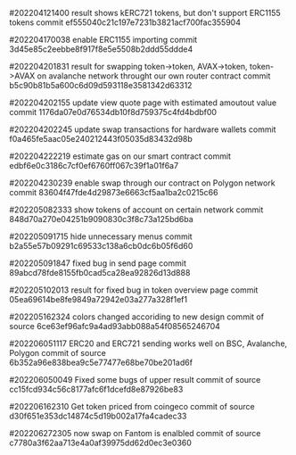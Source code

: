 #202204121400
    result shows kERC721 tokens, but don't support ERC1155 tokens
    commit ef555040c21c197e7231b3821acf700fac355904

#202204170038
    enable ERC1155 importing
    commit 3d45e85c2eebbe8f917f8e5e5508b2ddd55ddde4

#202204201831
    result for swapping token->token, AVAX->token, token->AVAX on avalanche network throught our own router contract
    commit b5c90b81b5a600c6d09d593118e3581342d63312

#202204202155
    update view quote page with estimated amoutout value
    commit 1176da07e0d76534db10f8d759375c4fd4bdbf00

#202204202245
    update swap transactions for hardware wallets
    commit f0a465fe5aac05e240212443f05035d83432d98b

#202204222219
    estimate gas on our smart contract
    commit edbf6e0c3186c7cf0ef6760ff067c39f1a01f6a7

#202204230239
    enable swap through our contract on Polygon network
    commit 83604f47fde4d29873e6663cf5aa1ba2c0215c66

#202205082333
    show tokens of account on certain network
    commit 848d70a270e04251b9090830c3f8c73a125bd6ba

#202205091715
    hide unnecessary menus
    commit b2a55e57b09291c69533c138a6cb0dc6b05f6d60

#202205091847
    fixed bug in send page
    commit 89abcd78fde8155fb0cad5ca28ea92826d13d888

#202205102013
    result for fixed bug in token overview page
    commit 05ea69614be8fe9849a72942e03a277a328f1ef1

#202205162324
    colors changed accoriding to new design
    commit of source 6ce63ef96afc9a4ad93abb088a54f08565246704

#202206051117
    ERC20 and ERC721 sending works well on BSC, Avalanche, Polygon
    commit of source 6b352a96e838bea9c5e77477e68be70be201ad6f

#202206050049
    Fixed some bugs of upper result
    commit of source cc15fcd934c56c8177afc6f1dcefd8e87926be83

#202206162310
    Get token priced from coingeco
    commit of source d30f651e353dc14874c5d19b002a17fa4cadec33

#202206272305
    now swap on Fantom is enalbled
    commit of source c7780a3f62aa713e4a0af39975dd62d0ec3e0360